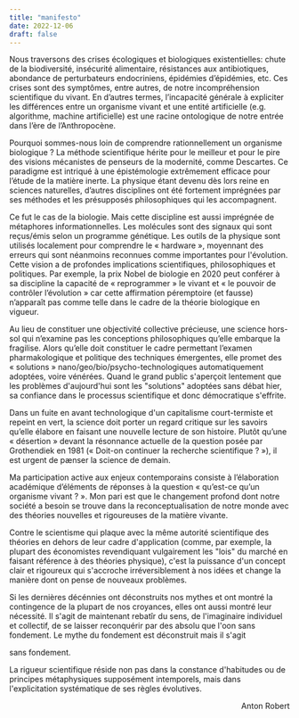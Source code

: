 ```yaml
---
title: "manifesto"
date: 2022-12-06
draft: false
---
```


Nous traversons des crises écologiques et biologiques existentielles: chute de la biodiversité, insécurité alimentaire, résistances aux antibiotiques, abondance de perturbateurs endocriniens, épidémies d’épidémies, etc. Ces crises sont des symptômes, entre autres, de notre incompréhension scientifique du vivant. En d’autres termes, l’incapacité générale à expliciter les différences entre un organisme vivant et une entité artificielle (e.g. algorithme, machine artificielle) est une racine ontologique de notre entrée dans l’ère de l’Anthropocène.

Pourquoi sommes-nous loin de comprendre rationnellement un organisme biologique ? La méthode scientifique hérite pour le meilleur et pour le pire des visions mécanistes de penseurs de la modernité, comme Descartes. Ce paradigme est intriqué à une épistémologie extrêmement efficace pour l’étude de la matière inerte. La physique étant devenu dès lors reine en sciences naturelles, d’autres disciplines ont été fortement imprégnées par ses méthodes et les présupposés philosophiques qui les accompagnent.

Ce fut le cas de la biologie. Mais cette discipline est aussi imprégnée de métaphores informationnelles. Les molécules sont des signaux qui sont reçus/émis selon un programme génétique. Les outils de la physique sont utilisés localement pour comprendre le « hardware », moyennant des erreurs qui sont néanmoins reconnues comme importantes pour l'évolution. Cette vision a de profondes implications scientifiques, philosophiques et politiques. Par exemple, la prix Nobel de biologie en 2020 peut conférer à sa discipline la capacité de « reprogrammer » le vivant et « le pouvoir de contrôler l’évolution » car cette affirmation péremptoire (et fausse) n’apparaît pas comme telle dans le cadre de la théorie biologique en vigueur.

Au lieu de constituer une objectivité collective précieuse, une science hors-sol qui n’examine pas les conceptions philosophiques qu’elle embarque la fragilise. Alors qu’elle doit constituer le cadre permettant l’examen pharmakologique et politique des techniques émergentes, elle promet des « solutions » nano/geo/bio/psycho-technologiques automatiquement adoptées, voire vénérées. Quand le grand public s'aperçoit lentement que les problèmes d'aujourd'hui sont les "solutions" adoptées sans débat hier, sa confiance dans le processus scientifique et donc démocratique s'effrite. 

Dans un fuite en avant technologique d'un capitalisme court-termiste et repeint en vert, la science doit porter un regard critique sur les savoirs qu’elle élabore en faisant une nouvelle lecture de son histoire. Plutôt qu’une « désertion » devant la résonnance actuelle de la question posée par Grothendiek en 1981 (« Doit-on continuer la recherche scientifique ? »), il est urgent de pænser la science de demain.

Ma participation active aux enjeux contemporains consiste à l’élaboration académique d’éléments de réponses à la question « qu’est-ce qu’un organisme vivant ? ». Mon pari est que le changement profond dont notre société a besoin se trouve dans la reconceptualisation de notre monde avec des théories nouvelles et rigoureuses de la matière vivante. 

Contre le scientisme qui plaque avec la même autorité scientifique des théories en dehors de leur cadre d'application (comme, par exemple, la plupart des économistes revendiquant vulgairement les "lois" du marché en faisant référence à des théories physique), c'est la puissance d'un concept clair et rigoureux qui s'accroche irréversiblement à nos idées et change la manière dont on pense de nouveaux problèmes. 

Si les dernières décénnies ont déconstruits nos mythes et ont montré la contingence de la plupart de nos croyances, elles ont aussi montré leur nécessité. Il s'agit de maintenant rebatîr du sens, de l'imaginaire individuel et collectif, de se laisser reconquérir par des absolu que l'oon sans fondement. Le mythe du fondement est déconstruit mais il s'agit 

sans fondement.

 La rigueur scientifique réside non pas dans la constance d'habitudes ou de principes métaphysiques supposément intemporels, mais dans l'explicitation systématique de ses règles évolutives.


<p align="right"> Anton Robert </p>